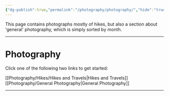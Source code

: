 ```yaml
---
{"dg-publish":true,"permalink":"/photography/photography/","hide":"true","updated":"2025-07-13T18:39:50.352+02:00"}
---
```


This page contains photographs mostly of hikes, but also a section about 'general' photography, which is simply sorted by month. 

---
# Photography

Click one of the following two links to get started:

[[Photography/Hikes/Hikes and Travels\|Hikes and Travels]]
[[Photography/General Photography\|General Photography]]

---